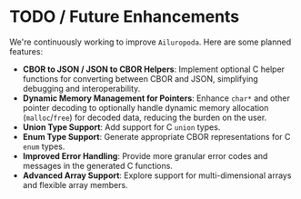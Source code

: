# TODO / Future Enhancements

We're continuously working to improve `Ailuropoda`. Here are some planned features:

*   **CBOR to JSON / JSON to CBOR Helpers**: Implement optional C helper functions for converting between CBOR and JSON, simplifying debugging and interoperability.
*   **Dynamic Memory Management for Pointers**: Enhance `char*` and other pointer decoding to optionally handle dynamic memory allocation (`malloc`/`free`) for decoded data, reducing the burden on the user.
*   **Union Type Support**: Add support for C `union` types.
*   **Enum Type Support**: Generate appropriate CBOR representations for C `enum` types.
*   **Improved Error Handling**: Provide more granular error codes and messages in the generated C functions.
*   **Advanced Array Support**: Explore support for multi-dimensional arrays and flexible array members.
